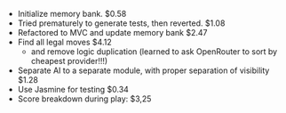 
- Initialize memory bank. $0.58
- Tried prematurely to generate tests, then reverted. $1.08
- Refactored to MVC and update memory bank $2.47
- Find all legal moves $4.12
  - and remove logic duplication
(learned to ask OpenRouter to sort by cheapest provider!!!)
- Separate AI to a separate module, with proper separation of visibility $1.28
- Use Jasmine for testing $0.34
- Score breakdown during play: $3,25

